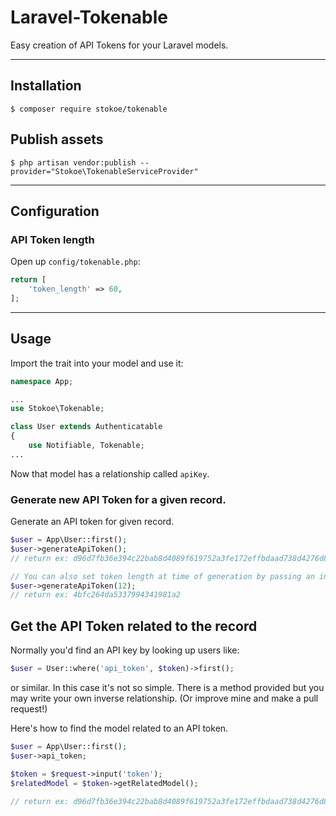 # Laravel-Tokenable

Easy creation of API Tokens for your Laravel models.

---

## Installation

`$ composer require stokoe/tokenable`

## Publish assets

`$ php artisan vendor:publish --provider="Stokoe\TokenableServiceProvider"`

---

## Configuration

### API Token length

Open up `config/tokenable.php`:

```php
return [
	'token_length' => 60,
];
```
---
## Usage

Import the trait into your model and use it:

```php
namespace App;

...
use Stokoe\Tokenable;

class User extends Authenticatable
{
	use Notifiable, Tokenable;
...

```

Now that model has a relationship called `apiKey`.

### Generate new API Token for a given record.

Generate an API token for given record.

```php
$user = App\User::first();
$user->generateApiToken();
// return ex: d96d7fb36e394c22bab8d4089f619752a3fe172effbdaad738d4276d81df72305373e207a7a91f8e18fc32cf1f9b6c6977d540f9a125c0746101d539

// You can also set token length at time of generation by passing an integer to the generate method.
$user->generateApiToken(12);
// return ex: 4bfc264da5337994341981a2
```

## Get the API Token related to the record

Normally you'd find an API key by looking up users like:

```php
$user = User::where('api_token', $token)->first();
```

or similar. In this case it's not so simple. There is a method provided but you may write your own inverse relationship. (Or improve mine and make a pull request!)

Here's how to find the model related to an API token.

```php
$user = App\User::first();
$user->api_token;

$token = $request->input('token');
$relatedModel = $token->getRelatedModel();

// return ex: d96d7fb36e394c22bab8d4089f619752a3fe172effbdaad738d4276d81df72305373e207a7a91f8e18fc32cf1f9b6c6977d540f9a125c0746101d539
```